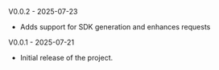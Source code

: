 V0.0.2 - 2025-07-23
- Adds support for SDK generation and enhances requests

V0.0.1 - 2025-07-21
- Initial release of the project.
